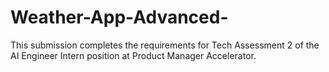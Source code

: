 # Weather-App-Advanced-
This submission completes the requirements for Tech Assessment 2 of the AI Engineer Intern position at Product Manager Accelerator.
